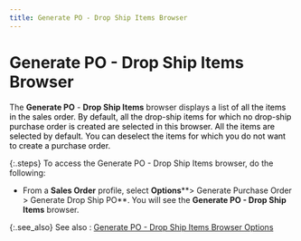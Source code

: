 ```yaml
---
title: Generate PO - Drop Ship Items Browser
---
```


# Generate PO - Drop Ship Items Browser


The **Generate PO** - **Drop 
 Ship Items** browser displays a list<font style="color: #ff0000;" color="#FF0000"> </font><font style="color: #000000;" color="#000000">of all the items in the sales order. By default, all 
 the drop-ship items for which no drop-ship purchase order is created are 
 selected in this browser. All the items are selected by default. You can 
 deselect the 
 items for which you do not want to create a purchase order.</font>


{:.steps}
To access the Generate PO - Drop Ship Items  browser, do the following:

- From a **Sales Order** profile, select **Options****&gt; Generate Purchase Order &gt; Generate 
 Drop Ship PO**. You will see the **Generate 
 PO - Drop Ship Items** browser.



{:.see_also}
See also
: [Generate  PO - Drop Ship Items Browser Options]({{site.sp_baseurl}}/sales-docs/sales-orders/so-proc/gen-po-util/gen-dropship-po/browser/generate_po_drop_ship_items_browser_options.html)
